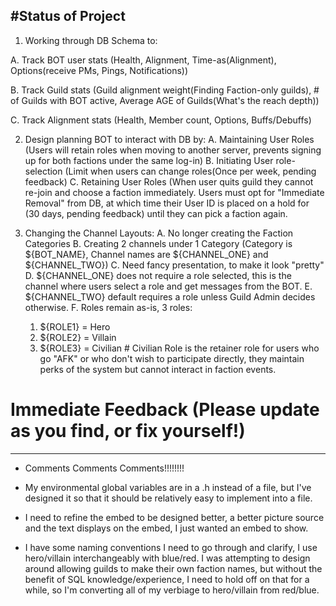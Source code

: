 #Status of Project
-------------------------------------------------------
1. Working through DB Schema to:

  A. Track BOT user stats (Health, Alignment, Time-as(Alignment), Options(receive PMs, Pings, Notifications))
  
  B. Track Guild stats (Guild alignment weight(Finding Faction-only guilds), # of Guilds with BOT active, Average AGE of Guilds(What's the reach depth))
  
  C. Track Alignment stats (Health, Member count, Options, Buffs/Debuffs)
  
  
2. Design planning BOT to interact with DB by:
  A. Maintaining User Roles (Users will retain roles when moving to another server, prevents signing up for both factions under the same log-in)
  B. Initiating User role-selection (Limit when users can change roles(Once per week, pending feedback)
  C. Retaining User Roles (When user quits guild they cannot re-join and choose a faction immediately.  Users must opt for "Immediate Removal" from DB, at which time their User ID is placed on a hold for (30 days, pending feedback) until they can pick a faction again.
  
 3. Changing the Channel Layouts:
  A. No longer creating the Faction Categories
  B. Creating 2 channels under 1 Category (Category is ${BOT_NAME}, Channel names are ${CHANNEL_ONE} and ${CHANNEL_TWO})
  C. Need fancy presentation, to make it look "pretty"
  D. ${CHANNEL_ONE} does not require a role selected, this is the channel where users select a role and get messages from the BOT. 
  E. ${CHANNEL_TWO} default requires a role unless Guild Admin decides otherwise. 
  F. Roles remain as-is, 3 roles: 
    1. ${ROLE1} = Hero
    2. ${ROLE2} = Villain
    3. ${ROLE3} = Civilian  # Civilian Role is the retainer role for users who go "AFK" or who don't wish to participate directly, they maintain perks of the system but cannot interact in faction events.




# Immediate Feedback (Please update as you find, or fix yourself!)
-------------------------------------------------------
- Comments Comments Comments!!!!!!!!

- My environmental global variables are in a .h instead of a file, but I've designed it so that it should be relatively easy to implement into a file.

- I need to refine the embed to be designed better, a better picture source and the text displays on the embed, I just wanted an embed to show.

- I have some naming conventions I need to go through and clarify, I use hero/villain interchangeably with blue/red.  I was attempting to design around allowing guilds to make their own faction names, but without the benefit of SQL knowledge/experience, I need to hold off on that for a while, so I'm converting all of my verbiage to hero/villain from red/blue.
